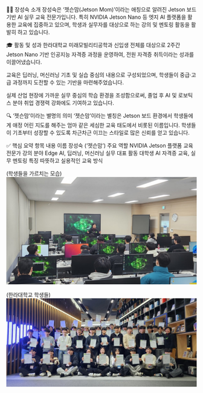 🧑‍🏫 장성숙 소개
장성숙은 ‘젯슨맘(Jetson Mom)’이라는 애칭으로 알려진 Jetson 보드 기반 AI 실무 교육 전문가입니다.
특히 NVIDIA Jetson Nano 등 엣지 AI 플랫폼을 활용한 교육에 집중하고 있으며, 학생과 실무자를 대상으로 하는 강의 및 멘토링 활동을 활발히 하고 있습니다.

🎓 활동 및 성과
한라대학교 미래모빌리티공학과 신입생 전체를 대상으로
2주간 Jetson Nano 기반 인공지능 자격증 과정을 운영하여,
전원 자격증 취득이라는 성과를 이끌어냈습니다.

교육은 딥러닝, 머신러닝 기초 및 실습 중심의 내용으로 구성되었으며,
학생들이 중급·고급 과정까지 도전할 수 있는 기반을 마련해주었습니다.

실제 산업 현장에 가까운 실무 중심의 학습 환경을 조성함으로써,
졸업 후 AI 및 로보틱스 분야 취업 경쟁력 강화에도 기여하고 있습니다.

🔍 ‘젯슨맘’이라는 별명의 의미
‘젯슨맘’이라는 별칭은
Jetson 보드 환경에서 학생들에게 애정 어린 지도를 해주는
엄마 같은 세심한 교육 태도에서 비롯된 이름입니다.
학생들이 기초부터 성장할 수 있도록 차근차근 이끄는 스타일로
많은 신뢰를 얻고 있습니다.

✅ 핵심 요약
항목	내용
이름	장성숙 (‘젯슨맘’)
주요 역할	NVIDIA Jetson 플랫폼 교육 전문가
강의 분야	Edge AI, 딥러닝, 머신러닝 실무
대표 활동	대학생 AI 자격증 교육, 실무 멘토링
특징	따뜻하고 실용적인 교육 방식

(학생들을 가르치는 모습)
![](https://github.com/nsdg08/orin-nano-project/raw/main/Jangseongsook1.jpg)

(한라대학교 학생들)
![](https://github.com/nsdg08/orin-nano-project/raw/main/Jangseongsook2.jpg)
